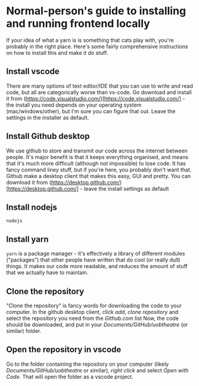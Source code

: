 # Normal-person's guide to installing and running frontend locally
If your idea of what a yarn is is something that cats play with, you're probably in the right place. Here's some fairly comprehensive instructions on how to install this and make it do stuff.

## Install vscode
There are many options of text editor/IDE that you can use to write and read code, but all are categorically worse than vs-code. Go download and install it from (https://code.visualstudio.com/)[https://code.visualstudio.com/] - the install you need depends on your operating system (mac/windows/other), but I'm sure you can figure that out. Leave the settings in the installer as default.

## Install Github desktop
We use github to store and transmit our code across the internet between people. It's major benefit is that it keeps everything organised, and means that it's much more difficult (although not impossible) to lose code. It has fancy command liney stuff, but if you're here, you probably don't want that. Github make a desktop client that makes this easy, GUI and pretty. You can download it from (https://desktop.github.com/)[https://desktop.github.com/] - leave the install settings as default

## Install nodejs
``nodejs`` 
## Install yarn
``yarn`` is a package manager - it's effectively a library of different modules ("packages") that other people have written that do cool (or really dull) things. It makes our code more readable, and reduces the amount of stuff that we actually have to maintain. 

## Clone the repository
"Clone the repository" is fancy words for downloading the code to your computer. In the github desktop client, click *add*, *clone repository* and select the repository you need from the *Github.com* list
Now, the code should be downloaded, and put in your *Documents/GitHub/uobtheatre* (or similar) folder.

## Open the repository in vscode
Go to the folder containing the repository on your computer (likely *Documents/GitHub/uobtheatre* or similar), *right click* and select *Open with Code*. That will open the folder as a vscode project.




